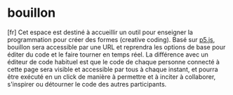 # bouillon

[fr]
Cet espace est destiné à accueillir un outil pour enseigner la programmation pour créer des formes (creative coding). Basé sur [p5.js](https://p5js.org/), bouillon sera accessible par une URL et reprendra les options de base pour éditer du code et le faire tourner en temps réel. La différence avec un éditeur de code habituel est que le code de chaque personne connecté à cette page sera visible et accessible par tous à chaque instant, et pourra être exécuté en un click de manière à permettre et à inciter à collaborer, s'inspirer ou détourner le code des autres participants.
